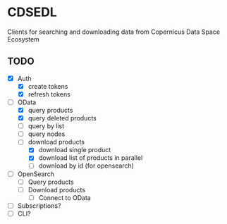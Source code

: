 # CDSEDL

Clients for searching and downloading data from Copernicus Data Space Ecosystem



## TODO

- [x] Auth
    - [x] create tokens
    - [x] refresh tokens
- [ ] OData
    - [x] query products
    - [X] query deleted products 
    - [ ] query by list
    - [ ] query nodes
    - [ ] download products
        - [x] download single product
        - [x] download list of products in parallel
        - [ ] download by id (for opensearch)
- [ ] OpenSearch
    - [ ] Query products
    - [ ] Download products
        - [ ] Connect to OData
- [ ] Subscriptions?
- [ ] CLI?